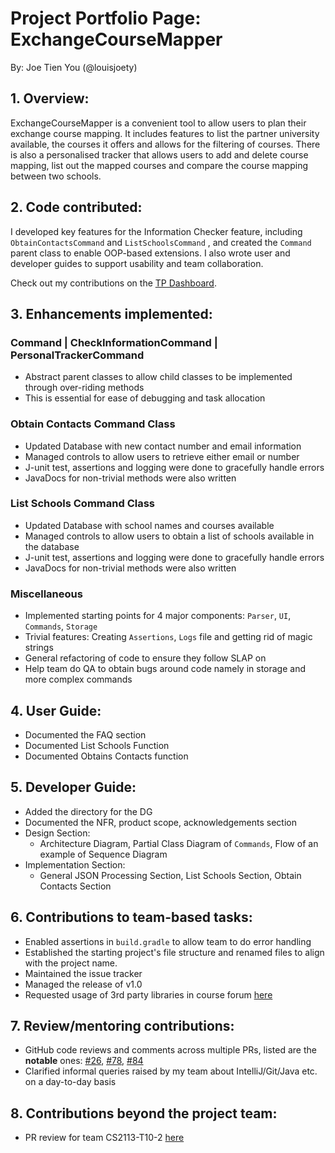 # Project Portfolio Page: ExchangeCourseMapper

By: Joe Tien You (@louisjoety)

## 1. Overview:
ExchangeCourseMapper is a convenient tool to allow users to plan their exchange course mapping.
It includes features to list the partner university available, the courses it offers and allows for the filtering of
courses. There is also a personalised tracker that allows users to add and delete course mapping, list out the mapped
courses and compare the course mapping between two schools.

## 2. Code contributed:
I developed key features for the Information Checker feature, including `ObtainContactsCommand` and `ListSchoolsCommand`
, and created the `Command` parent class to enable OOP-based extensions. I also wrote user and developer guides to 
support usability and team collaboration.

Check out my contributions on the [TP Dashboard](https://nus-cs2113-ay2425s1.github.io/tp-dashboard/?search=louisjoety&sort=groupTitle%20dsc&sortWithin=title&since=2024-09-20&timeframe=commit&mergegroup=&groupSelect=groupByRepos&breakdown=false).

## 3. Enhancements implemented:

### Command | CheckInformationCommand | PersonalTrackerCommand
* Abstract parent classes to allow child classes to be implemented through over-riding methods
* This is essential for ease of debugging and task allocation

### Obtain Contacts Command Class
* Updated Database with new contact number and email information
* Managed controls to allow users to retrieve either email or number
* J-unit test, assertions and logging were done to gracefully handle errors
* JavaDocs for non-trivial methods were also written

### List Schools Command Class
* Updated Database with school names and courses available
* Managed controls to allow users to obtain a list of schools available in the database
* J-unit test, assertions and logging were done to gracefully handle errors
* JavaDocs for non-trivial methods were also written

### Miscellaneous
* Implemented starting points for 4 major components: `Parser`, `UI`, `Commands`, `Storage`
* Trivial features: Creating `Assertions`, `Logs` file and getting rid of magic strings
* General refactoring of code to ensure they follow SLAP on 
* Help team do QA to obtain bugs around code namely in storage and more complex commands

## 4. User Guide:
* Documented the FAQ section 
* Documented List Schools Function
* Documented Obtains Contacts function 

## 5. Developer Guide:
* Added the directory for the DG 
* Documented the NFR, product scope, acknowledgements section
* Design Section: 
  * Architecture Diagram, Partial Class Diagram of `Commands`, Flow of an example of Sequence Diagram 
* Implementation Section: 
  * General JSON Processing Section, List Schools Section, Obtain Contacts Section

## 6. Contributions to team-based tasks:
* Enabled assertions in `build.gradle` to allow team to do error handling
* Established the starting project's file structure and renamed files to align with the project name.
* Maintained the issue tracker 
* Managed the release of v1.0
* Requested usage of 3rd party libraries in course forum [here](https://github.com/nus-cs2113-AY2425S1/forum/issues/28)

## 7. Review/mentoring contributions:
* GitHub code reviews and comments across multiple PRs, listed are the **notable** ones:
  [#26](https://github.com/AY2425S1-CS2113-W10-2/tp/pull/26),
  [#78](https://github.com/AY2425S1-CS2113-W10-2/tp/pull/78),
  [#84](https://github.com/AY2425S1-CS2113-W10-2/tp/pull/84)
* Clarified informal queries raised by my team about IntelliJ/Git/Java etc. on a day-to-day basis

## 8. Contributions beyond the project team:
* PR review for team CS2113-T10-2 [here](https://github.com/nus-cs2113-AY2425S1/tp/pull/11)

